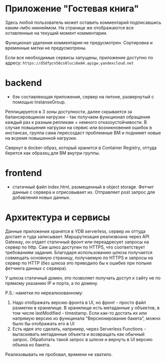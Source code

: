 # **Приложение "Гостевая книга"**

Здесь любой пользователь может оставить комментарий подписавшись каким-либо никнеймом.
На странице же отображаются все оставленные на текущий момент комментарии. 

Функционал удаления комментария не предусмотрен. Сортировка и временные метки не предусмотрены.


Если все необходимые сервисы запущены, приложение доступно по адресу:
`https://d5dfpcn58cs0luci6e84.apigw.yandexcloud.net`


# **backend** 
- бэк составляющая приложения, сервер на питоне, развернутый с помощью InstanseGroup.

Реплицируется в 3 зоны доступности, далее скрывается за балансировщиком нагрузки - так получаем функционал
обращения каждый раз к разным репликам + немного отказоустойчивости. В случае повышения нагрузки на сервис или 
возникновения ошибок в инстансах, группа сама пересоздаст проблемные ВМ и поднимет новые на всремя повышенной нагрузки.

Свернут в docker-образ, который хранится в Container Registry, оттуда берется как образец для ВМ внутри группы.


# **frontend** 
- статичный файл index.html, размещенный в object storage. Фетчит данные с сервера и отрисовывает их. Отправляет post
запрос для добавления новых данных.


# **Архитектура и сервисы**

Данные приложения хранятся в YDB serverless, сервер их оттуда достает и туда записывает. Маршрутизация реализвоана через API Gateway,
он отдает статичный фронт или переадресует запросы на сервер по http. Сам шлюз доступен по HTTPS, что соответствует требованиям задания.
Благодаря использованию шлюза получается совмещать основную страницу, получаемую по HTTPS и запросы на сервер по HTTP (без шлюза это
приводило бы к ошибке при попыке фетчинга данных с сервера).

У шлюза статичный домен, это позволяет получать доступ к сайту не по прямому указанию IP и порта, а по домену.

P.S.: наметки по нереализованному:
1. Надо отображать версию фронта в UI, но фронт - просто файл разметки в хранилище. В хранилище есть метаданные у объектов, в том числе
lastModified - timestamp. Если как-то достать их или напрямую версию из функцинала "Версионирование бакета", можно было бы отображать его в UI
2. Есть идея это сделать, например, через Serverless Functions - вытаскивать метаданные объекта и возвращать как обычный запрос. 
Обработать такой запрос в шлюзе и вернуть в UI версию объека из бакета.

Реализовывать не пробовал, времени не хватило.